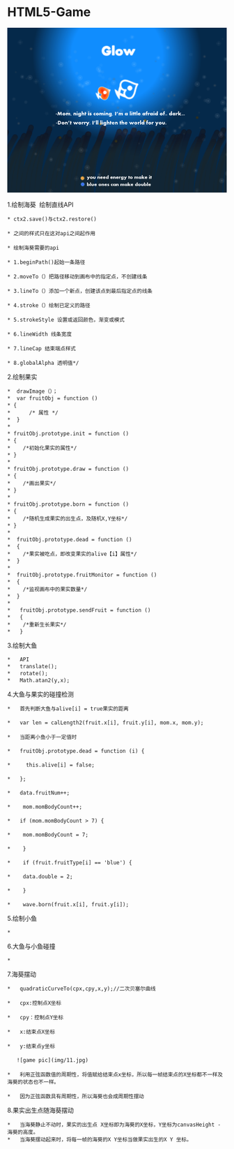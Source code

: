 # HTML5-Game
![game pic](img/cover.png)

1.绘制海葵
  绘制直线API
  
    * ctx2.save()与ctx2.restore()
    
    * 之间的样式只在这对api之间起作用
    
    * 绘制海葵需要的api
    
    * 1.beginPath()起始一条路径
    
    * 2.moveTo（）把路径移动到画布中的指定点，不创建线条
    
    * 3.lineTo（）添加一个新点，创建该点到最后指定点的线条
    
    * 4.stroke（）绘制已定义的路径
    
    * 5.strokeStyle 设置或返回颜色，渐变或模式
    
    * 6.lineWidth 线条宽度
    
    * 7.lineCap 结束端点样式
    
    * 8.globalAlpha 透明值*/
    
2.绘制果实

    *  drawImage（）；
    *  var fruitObj = function ()
    * {
    *      /* 属性 */
    *  }
    *
    * fruitObj.prototype.init = function ()
    * {
    *    /*初始化果实的属性*/
    * }
    *
    * fruitObj.prototype.draw = function ()
    * {
    *    /*画出果实*/
    * }
    *
    * fruitObj.prototype.born = function ()
    * {
    *    /*随机生成果实的出生点，及随机X,Y坐标*/
    * }
    *
    *  fruitObj.prototype.dead = function ()
    *  {
    *    /*果实被吃点，即改变果实的alive【i】属性*/
    *  }
    *
    *  fruitObj.prototype.fruitMonitor = function ()
    *  {
    *    /*监视画布中的果实数量*/
    *  }
    *
    *   fruitObj.prototype.sendFruit = function ()
    *   {
    *    /*重新生长果实*/
    *   }

3.绘制大鱼

    *   API
    *   translate();
    *   rotate();
    *   Math.atan2(y,x);

4.大鱼与果实的碰撞检测

    *   首先判断大鱼与alive[i] = true果实的距离

    *   var len = calLength2(fruit.x[i], fruit.y[i], mom.x, mom.y);

    *   当距离小鱼小于一定值时

    *   fruitObj.prototype.dead = function (i) {

    *     this.alive[i] = false;

    *   };

    *   data.fruitNum++;

    *    mom.momBodyCount++;

    *   if (mom.momBodyCount > 7) {

    *    mom.momBodyCount = 7;

    *    }

    *    if (fruit.fruitType[i] == 'blue') {

    *    data.double = 2;

    *    }

    *    wave.born(fruit.x[i], fruit.y[i]);

5.绘制小鱼

    *

6.大鱼与小鱼碰撞

    *

7.海葵摆动

    *   quadraticCurveTo(cpx,cpy,x,y);//二次贝塞尔曲线

    *   cpx:控制点X坐标

    *   cpy：控制点Y坐标

    *   x:结束点X坐标

    *   y:结束点y坐标

       ![game pic](img/11.jpg)

    *   利用正弦函数值的周期性，将值赋给结束点x坐标，所以每一帧结束点的X坐标都不一样及海葵的状态也不一样。

    *   因为正弦函数具有周期性，所以海葵也会成周期性摆动

8.果实出生点随海葵摆动

    *   当海葵静止不动时，果实的出生点 X坐标即为海葵的X坐标，Y坐标为canvasHeight - 海葵的高度。
    *   当海葵摆动起来时，将每一帧的海葵的X Y坐标当做果实出生的X Y 坐标。